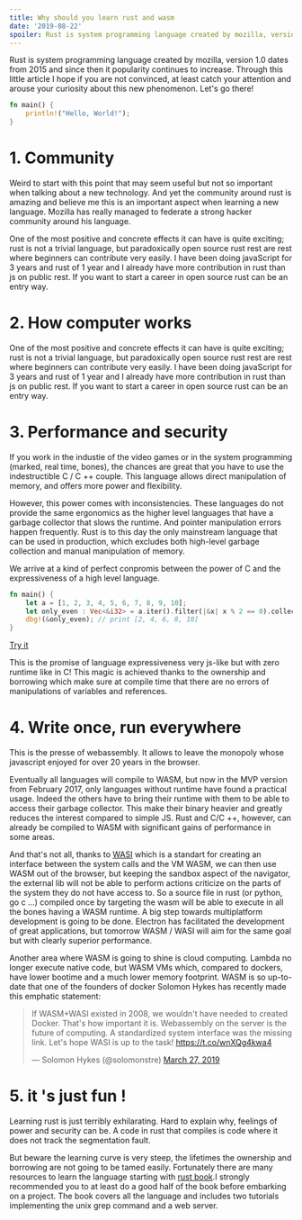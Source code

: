```yaml
---
title: Why should you learn rust and wasm
date: '2019-08-22'
spoiler: Rust is system programming language created by mozilla, version 1.0 dates from 2015
---
```


Rust is system programming language created by mozilla, version 1.0 dates from 2015 and since then it popularity continues to increase. Through this little article I hope if you are not convinced, at least catch your attention and arouse your curiosity about this new phenomenon.
Let's go there!

```rust
fn main() {
    println!("Hello, World!");
}
```

# 1. Community
Weird to start with this point that may seem useful but not so important when talking about a new technology. And yet the community around rust is amazing and believe me this is an important aspect when learning a new language. Mozilla has really managed to federate a strong hacker community around his language.

One of the most positive and concrete effects it can have is quite exciting; rust is not a trivial language, but paradoxically open source rust rest are rest where beginners can contribute very easily. I have been doing javaScript for 3 years and rust of 1 year and I already have more contribution in rust than js on public rest.
If you want to start a career in open source rust can be an entry way. 

# 2. How computer works
One of the most positive and concrete effects it can have is quite exciting; rust is not a trivial language, but paradoxically open source rust rest are rest where beginners can contribute very easily. I have been doing javaScript for 3 years and rust of 1 year and I already have more contribution in rust than js on public rest.
If you want to start a career in open source rust can be an entry way. 


# 3. Performance and security
If you work in the industie of the video games or in the system programming (marked, real time, bones), the chances are great that you have to use the indestructible C / C ++ couple. This language allows direct manipulation of memory, and offers more power and flexibility.

However, this power comes with inconsistencies. These languages ​​do not provide the same ergonomics as the higher level languages ​​that have a garbage collector that slows the runtime. And pointer manipulation errors happen frequently. Rust is to this day the only mainstream language that can be used in production, which excludes both high-level garbage collection and manual manipulation of memory. 

We arrive at a kind of perfect conpromis between the power of C and the expressiveness of a high level language.

```rust
fn main() {
    let a = [1, 2, 3, 4, 5, 6, 7, 8, 9, 10];
    let only_even : Vec<&i32> = a.iter().filter(|&x| x % 2 == 0).collect();
    dbg!(&only_even); // print [2, 4, 6, 8, 10]
}
```
[Try it](https://play.integer32.com/?version=stable&mode=debug&edition=2018&gist=4c1f5d7094d7484176829522a493fccb)


This is the promise of language expressiveness very js-like but with zero runtime like in C!
This magic is achieved thanks to the ownership and borrowing which make sure at compile time that there are no errors of manipulations of variables and references.

# 4. Write once, run everywhere
This is the presse of webassembly. It allows to leave the monopoly whose javascript enjoyed for over 20 years in the browser.


Eventually all languages ​​will compile to WASM, but now in the MVP version from February 2017, only languages ​​without runtime have found a practical usage. Indeed the others have to bring their runtime with them to be able to access their garbage collector. This make their binary heavier and greatly reduces the interest compared to simple JS. 
Rust and C/C ++, however, can already be compiled to WASM with significant gains of performance in some areas.


And that's not all, thanks to [WASI](https://hacks.mozilla.org/2019/03/standardizing-wasi-a-webassembly-system-interface/) which is a standart for creating an interface between the system calls and the VM WASM, we can then use WASM out of the browser, but keeping the sandbox aspect of the navigator, the external lib will not be able to perform actions criticize on the parts of the system they do not have access to. So a source file in rust (or python, go c ...) compiled once by targeting the wasm will be able to execute in all the bones having a WASM runtime. A big step towards multiplatform development is going to be done. Electron has facilitated the development of great applications, but tomorrow WASM / WASI will aim for the same goal but with clearly superior performance.


Another area where WASM is going to shine is cloud computing. Lambda no longer execute native code, but WASM VMs which, compared to dockers, have lower bootime and a much lower memory footprint. WASM is so up-to-date that one of the founders of docker Solomon Hykes has recently made this emphatic statement: 
<blockquote class="twitter-tweet"><p lang="en" dir="ltr">If WASM+WASI existed in 2008, we wouldn&#39;t have needed to created Docker. That&#39;s how important it is. Webassembly on the server is the future of computing. A standardized system interface was the missing link. Let&#39;s hope WASI is up to the task! <a href="https://t.co/wnXQg4kwa4">https://t.co/wnXQg4kwa4</a></p>&mdash; Solomon Hykes (@solomonstre) <a href="https://twitter.com/solomonstre/status/1111004913222324225?ref_src=twsrc%5Etfw">March 27, 2019</a></blockquote> <script async src="https://platform.twitter.com/widgets.js" charset="utf-8"></script>


# 5. it 's just fun !

Learning rust is just terribly exhilarating. Hard to explain why, feelings of power and security can be. A code in rust that compiles is code where it does not track the segmentation fault.

But beware the learning curve is very steep, the lifetimes the ownership and borrowing are not going to be tamed easily. Fortunately there are many resources to learn the language starting with [rust book](https://doc.rust-lang.org/book/).I strongly recommended you to at least do a good half of the book before embarking on a project. The book covers all the language and includes two tutorials implementing the unix grep command and a web server.